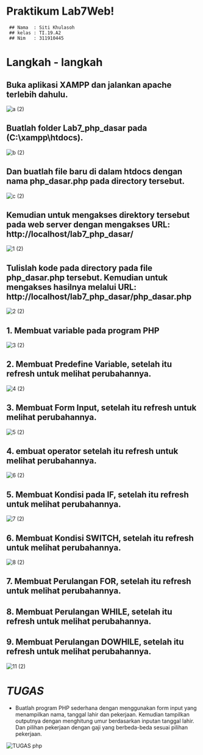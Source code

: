 # Praktikum Lab7Web!


     ## Nama  : Siti Khulasoh
     ## kelas : TI.19.A2
     ## Nim   : 311910445

# Langkah - langkah
## Buka aplikasi XAMPP dan jalankan apache terlebih dahulu.
![a (2)](https://user-images.githubusercontent.com/56240533/117819452-c2055c80-b293-11eb-8891-fe67879ec634.png)


## Buatlah folder Lab7_php_dasar pada (C:\xampp\htdocs).
![b (2)](https://user-images.githubusercontent.com/56240533/117819473-c762a700-b293-11eb-8103-a5830e395165.png)


## Dan buatlah file baru di dalam htdocs dengan  nama php_dasar.php pada directory tersebut.
![c (2)](https://user-images.githubusercontent.com/56240533/117819507-cf224b80-b293-11eb-84fe-2921aa019279.png)


## Kemudian untuk mengakses direktory tersebut pada web server dengan mengakses URL: http://localhost/lab7_php_dasar/
![1 (2)](https://user-images.githubusercontent.com/56240533/117819534-d5b0c300-b293-11eb-802a-55f1048ac28d.png)

## Tulislah kode pada directory pada file  php_dasar.php tersebut. Kemudian untuk mengakses hasilnya melalui URL: http://localhost/lab7_php_dasar/php_dasar.php 
![2 (2)](https://user-images.githubusercontent.com/56240533/117819596-e5300c00-b293-11eb-9c72-65e72b7cea80.png)

## 1. Membuat variable pada program PHP
![3 (2)](https://user-images.githubusercontent.com/56240533/117819634-f1b46480-b293-11eb-96fd-16076befd30f.png)

 ## 2. Membuat Predefine Variable, setelah itu refresh untuk melihat perubahannya. 
![4 (2)](https://user-images.githubusercontent.com/56240533/117819661-f842dc00-b293-11eb-9469-067b89e979dc.png)


## 3. Membuat Form Input, setelah itu refresh untuk melihat perubahannya.
![5 (2)](https://user-images.githubusercontent.com/56240533/117819686-fed15380-b293-11eb-8e84-abb7f89ba653.png)


## 4. embuat operator setelah itu refresh untuk melihat perubahannya.
![6 (2)](https://user-images.githubusercontent.com/56240533/117819742-0bee4280-b294-11eb-9cfc-eadc0a2c808d.png)


## 5. Membuat Kondisi pada IF, setelah itu refresh untuk melihat perubahannya.
![7 (2)](https://user-images.githubusercontent.com/56240533/117820011-54a5fb80-b294-11eb-92ba-9e16c36dd791.png)


## 6. Membuat Kondisi SWITCH,  setelah itu refresh untuk melihat perubahannya.
![8 (2)](https://user-images.githubusercontent.com/56240533/117820075-612a5400-b294-11eb-9f91-92a9ae21df87.png)

## 7. Membuat Perulangan FOR, setelah itu refresh untuk melihat perubahannya.



## 8. Membuat Perulangan WHILE, setelah itu refresh untuk melihat perubahannya.



## 9. Membuat Perulangan DOWHILE, setelah itu refresh untuk melihat perubahannya.
![11 (2)](https://user-images.githubusercontent.com/56240533/117819883-2e805b80-b294-11eb-8958-763ebc0c56f7.png)


# _TUGAS_

- Buatlah program PHP sederhana dengan menggunakan form input yang menampilkan 
nama, tanggal lahir dan pekerjaan. Kemudian tampilkan outputnya dengan menghitung 
umur berdasarkan inputan tanggal lahir. Dan pilihan pekerjaan dengan gaji yang 
berbeda-beda sesuai pilihan pekerjaan.

![TUGAS php](https://user-images.githubusercontent.com/56240533/117817285-a39e6180-b291-11eb-8898-bbae9158d399.png)


